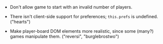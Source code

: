 - Don't allow game to start with an invalid number of players.

- There isn't client-side support for preferences; `this.prefs` is
  undefined.  ("hearts")

- Make player-board DOM elements more realistic, since some (many?)
  games manipulate them.  ("reversi", "burglebrostwo")
